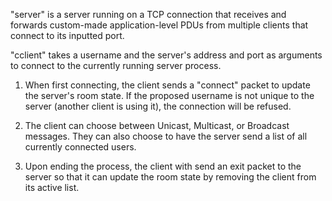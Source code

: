 "server" is a server running on a TCP connection that receives and forwards custom-made application-level PDUs from multiple clients that connect to its inputted port.

"cclient" takes a username and the server's address and port as arguments to connect to the currently running server process.

  1. When first connecting, the client sends a "connect" packet to update the server's room state. If the proposed username is not unique to the server (another client is using it), the connection will be refused.

  2. The client can choose between Unicast, Multicast, or Broadcast messages. They can also choose to have the server send a list of all currently connected users.

  3. Upon ending the process, the client with send an exit packet to the server so that it can update the room state by removing the client from its active list.
